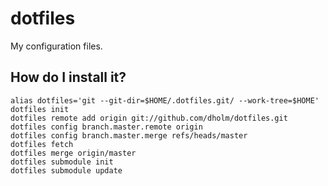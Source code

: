 dotfiles
========

My configuration files.


How do I install it?
--------------------

    alias dotfiles='git --git-dir=$HOME/.dotfiles.git/ --work-tree=$HOME'
    dotfiles init
    dotfiles remote add origin git://github.com/dholm/dotfiles.git
    dotfiles config branch.master.remote origin
    dotfiles config branch.master.merge refs/heads/master
    dotfiles fetch
    dotfiles merge origin/master
    dotfiles submodule init
    dotfiles submodule update
